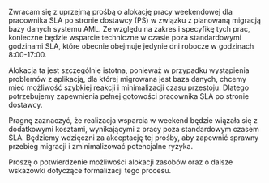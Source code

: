 Zwracam się z uprzejmą prośbą o alokację pracy weekendowej dla pracownika SLA po stronie dostawcy (PS) w związku z planowaną migracją bazy danych systemu AML. Ze względu na zakres i specyfikę tych prac, konieczne będzie wsparcie techniczne w czasie poza standardowymi godzinami SLA, które obecnie obejmuje jedynie dni robocze w godzinach 8:00-17:00.

Alokacja ta jest szczególnie istotna, ponieważ w przypadku wystąpienia problemów z aplikacją, dla której migrowana jest baza danych, chcemy mieć możliwość szybkiej reakcji i minimalizacji czasu przestoju. Dlatego potrzebujemy zapewnienia pełnej gotowości pracownika SLA po stronie dostawcy.

Pragnę zaznaczyć, że realizacja wsparcia w weekend będzie wiązała się z dodatkowymi kosztami, wynikającymi z pracy poza standardowym czasem SLA. Będziemy wdzięczni za akceptację tej prośby, aby zapewnić sprawny przebieg migracji i zminimalizować potencjalne ryzyka.

Proszę o potwierdzenie możliwości alokacji zasobów oraz o dalsze wskazówki dotyczące formalizacji tego procesu.

